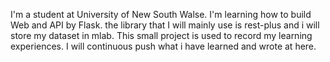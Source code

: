I'm a student at University of New South Walse. I'm learning how to build Web and API by Flask. the library that I will mainly use is rest-plus and i will store my dataset in mlab.
This small project is used to record my learning experiences. 
I will continuous push what i have learned and wrote at here.
